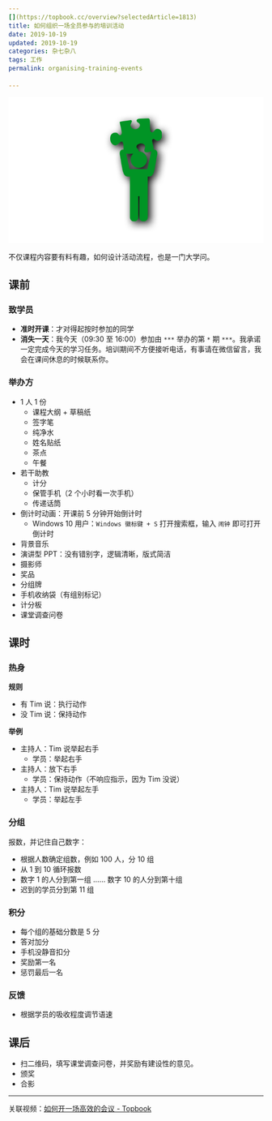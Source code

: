 ```yaml
---
[](https://topbook.cc/overview?selectedArticle=1813)
title: 如何组织一场全员参与的培训活动  
date: 2019-10-19   
updated: 2019-10-19  
categories: 杂七杂八  
tags: 工作  
permalink: organising-training-events    

---
```


![participate](organising-training-events/participate.png)

不仅课程内容要有料有趣，如何设计活动流程，也是一门大学问。


<!-- more -->


## 课前

### 致学员

- **准时开课**：才对得起按时参加的同学
- **消失一天**：我今天（09:30 至 16:00）参加由 `***` 举办的第 `*` 期 `***`。我承诺一定完成今天的学习任务。培训期间不方便接听电话，有事请在微信留言，我会在课间休息的时候联系你。


### 举办方

- 1 人 1 份
    - 课程大纲 + 草稿纸
    - 签字笔
    - 纯净水
    - 姓名贴纸
    - 茶点
    - 午餐
- 若干助教
    - 计分
    - 保管手机（2 个小时看一次手机）
    - 传递话筒
- 倒计时动画：开课前 5 分钟开始倒计时
    - Windows 10 用户：`Windows 徽标键 + S` 打开搜索框，输入 `闹钟` 即可打开倒计时
- 背景音乐
- 演讲型 PPT：没有错别字，逻辑清晰，版式简洁
- 摄影师
- 奖品
- 分组牌
- 手机收纳袋（有组别标记）
- 计分板
- 课堂调查问卷


## 课时

### 热身

**规则**
- 有 Tim 说：执行动作
- 没 Tim 说：保持动作


**举例**
- 主持人：Tim 说举起右手
    - 学员：举起右手
- 主持人：放下右手
    - 学员：保持动作（不响应指示，因为 Tim 没说）
- 主持人：Tim 说举起左手
    - 学员：举起左手


### 分组

报数，并记住自己数字：

- 根据人数确定组数，例如 100 人，分 10 组
- 从 1 到 10 循环报数
- 数字 1 的人分到第一组 …… 数字 10 的人分到第十组
- 迟到的学员分到第 11 组


### 积分

- 每个组的基础分数是 5 分
- 答对加分
- 手机没静音扣分
- 奖励第一名
- 惩罚最后一名


### 反馈

- 根据学员的吸收程度调节语速


## 课后

- 扫二维码，填写课堂调查问卷，并奖励有建设性的意见。
- 颁奖
- 合影



---



关联视频：[如何开一场高效的会议 - Topbook](https://topbook.cc/overview?selectedArticle=1813)

